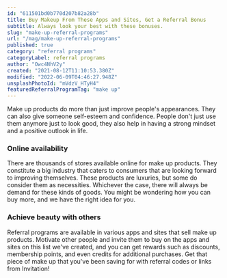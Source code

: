 ```yaml
---
id: "611501bd0b770d207b82a28b"
title: Buy Makeup From These Apps and Sites, Get a Referral Bonus
subtitle: Always look your best with these bonuses.
slug: "make-up-referral-programs"
url: "/mag/make-up-referral-programs"
published: true
category: "referral programs"
categoryLabel: referral programs
author: "Owc4NhV2y"
created: "2021-08-12T11:10:53.380Z"
modified: "2022-06-09T04:46:27.948Z"
unsplashPhotoId: "mVdzV_HTyH4"
featuredReferralProgramTag: "make up"
---
```

Make up products do more than just improve people's appearances. They can also give someone self-esteem and confidence. People don't just use them anymore just to look good, they also help in having a strong mindset and a positive outlook in life.

### **Online availability**

There are thousands of stores available online for make up products. They constitute a big industry that caters to consumers that are looking forward to improving themselves. These products are luxuries, but some do consider them as necessities. Whichever the case, there will always be demand for these kinds of goods. You might be wondering how you can buy more, and we have the right idea for you.

### **Achieve beauty with others**

Referral programs are available in various apps and sites that sell make up products. Motivate other people and invite them to buy on the apps and sites on this list we've created, and you can get rewards such as discounts, membership points, and even credits for additional purchases. Get that piece of make up that you've been saving for with referral codes or links from Invitation!